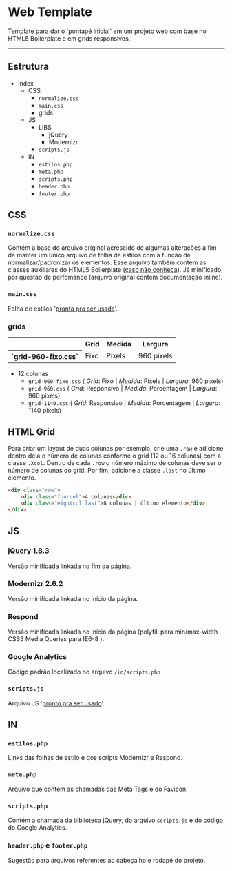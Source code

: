 # Web Template

Template para dar o 'pontapé inicial' em um projeto web com base no HTML5 Boilerplate e em grids responsivos.

****

## Estrutura

* index
	* CSS
		* `normalize.css`
		* `main.css`
		* grids
	* JS
		* LIBS
			* jQuery
			* Modernizr
		* `scripts.js`
	* IN
		* `estilos.php`
		* `meta.php`
		* `scripts.php`
		* `header.php`
		* `footer.php`

## CSS

### `normalize.css`

Contém a base do arquivo original acrescido de algumas alterações a fim de manter um único arquivo de folha de estilos com a função de normalizar/padronizar os elementos. Esse arquivo também contém as classes auxiliares do HTML5 Boilerplate ([caso não conheça](https://github.com/h5bp/html5-boilerplate/blob/master/doc/css.md#common-helpers)). Já minificado, por questão de perfomance (arquivo original contém documentação inline).

### `main.css`

Folha de estilos '[pronta pra ser usada](http://img9.imageshack.us/img9/9097/coronell.jpg)'.

### grids

<table>
	<tr>
		<th></th>
		<th>Grid</th>
		<th>Medida</th>
		<th>Largura</th>
	</tr>
	<tr>
		<th> `grid-960-fixo.css` </th>
		<td>Fixo</td>
		<td>Pixels</td>
		<td>960 pixels</td>
	</tr>
</table>

* 12 colunas
	* `grid-960-fixo.css` ( *Grid*: Fixo | *Medida*: Pixels | *Largura*: 960 pixels)
	* `grid-960.css`  ( *Grid*: Responsivo | *Medida*: Porcentagem | *Largura*: 960 pixels)
	* `grid-1140.css` ( *Grid*: Responsivo | *Medida*: Porcentagem | *Largura*: 1140 pixels)

## HTML Grid

Para criar um layout de duas colunas por exemplo, crie uma `.row` e adicione dentro dela o número de colunas conforme o grid (12 ou 16 colunas) com a classe `.Xcol`. Dentro de cada `.row` o número máximo de colunas deve ser o número de colunas do grid.
Por fim, adicione a classe `.last` no último elemento.

```html
<div class="row">
	<div class="fourcol">4 colunas</div>
	<div class="eightcol last">8 colunas | último elemento</div>
</div>
```

## JS

### jQuery 1.8.3

Versão minificada linkada no fim da página.

### Modernizr 2.6.2

Versão minificada linkada no início da página.

### Respond

Versão minificada linkada no início da página (polyfill para min/max-width CSS3 Media Queries para IE6-8 ).

### Google Analytics

Código padrão localizado no arquivo `/in/scripts.php`

### `scripts.js`

Arquivo JS '[pronto pra ser usado](http://img855.imageshack.us/img855/2449/coronel2.jpg)'.

## IN

### `estilos.php`

Links das folhas de estilo e dos scripts Modernizr e Respond.

### `meta.php`

Arquivo que contém as chamadas das Meta Tags e do Favicon.

### `scripts.php`

Contém a chamada da biblioteca jQuery, do arquivo `scripts.js` e do código do Google Analytics.

### `header.php` e `footer.php`

Sugestão para arquivos referentes ao cabeçalho e rodapé do projeto.

